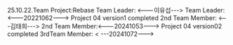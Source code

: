 25.10.22.Team Project:Rebase
Team Leader: <---이유섭--->
Team Leader: <---20221062--->
Project 04 version1 completed
2nd Team Member: <---김태희--->
2nd Team Member:<---20241053--->
Project 04 version02 completed
3rdTeam Member: < ---20241072--->